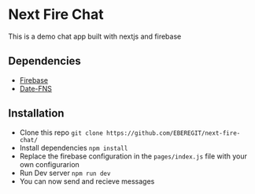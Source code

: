 # Next Fire Chat
This is a demo chat app built with nextjs and firebase

## Dependencies
* [Firebase](https://firebase.google.com)
* [Date-FNS](https://www.npmjs.com/package/date-fns)

## Installation
* Clone this repo ``git clone https://github.com/EBEREGIT/next-fire-chat/``
* Install dependencies ``npm install``
* Replace the firebase configuration in the ``pages/index.js`` file with your own configurarion
* Run Dev server ``npm run dev``
* You can now send and recieve messages
